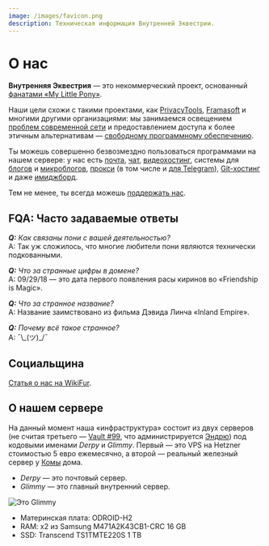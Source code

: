 ```yaml
---
image: /images/favicon.png
description: Техническая информация Внутренней Эквестрии.
---
```


# О нас

**Внутренняя Эквестрия** — это некоммерческий проект, основанный [фанатами «My Little Pony»](/ru/who/#персонаn).

Наши цели схожи с такими проектами, как [PrivacyTools](https://www.privacytools.io),
[Framasoft](https://framasoft.org) и многими другими организациями: мы занимаемся
освещением [проблем современной сети](http://www.gnu.org/proprietary/proprietary.ru.html) и предоставлением доступа к более этичным альтернативам — [свободному программному обеспечению](http://www.gnu.org/philosophy/free-sw.ru.html).

Ты можешь совершенно безвозмездно пользоваться программами на нашем сервере: у
нас есть [почта](/ru/how/email.md), [чат](/ru/how/matrix.md), [видеохостинг](/ru/how/peertube.md), системы для [блогов](/ru/how/plume.md) и [микроблогов](/ru/how/pleroma.md), [прокси](/ru/how/shadowsocks.md) (в том числе и [для Telegram](/ru/how/mtproxy.md)), [Git-хостинг](/ru/how/gitea.md) и даже [имиджборд](/ru/how/lynxchan.md).

Тем не менее, ты всегда можешь [поддержать нас](/ru/donate/).

## FQA: Часто задаваемые ответы

***Q:** Как связаны пони с вашей деятельностью?*  
A: Так уж сложилось, что многие любители пони являются технически подкованными.

***Q:** Что за странные цифры в домене?*  
A: 09/29/18 — это дата первого появления расы киринов во «Friendship is Magic».

***Q:** Что за странное название?*  
A: Название заимствовано из фильма Дэвида Линча «Inland Empire».

***Q:** Почему всё такое странное?*  
A: ¯\\\_(ツ)_/¯

## Социальщина

[Статья о нас на WikiFur](https://ru.wikifur.com/wiki/Inner_Equestria).

## О нашем сервере

На данный момент наша «инфраструктура» состоит из двух серверов (не считая третьего — [Vault #99](/how/peertube.md), что администрируется [Эндрю](https://amorgan.xyz/)) под кодовыми именами _Derpy_ и _Glimmy_. Первый — это VPS на Hetzner стоимостью 5 евро ежемесячно, а второй — реальный железный сервер у [Комы](/who/commagray.md) дома.

- _Derpy_ — это почтовый сервер.
- _Glimmy_ — это главный внутренний сервер.

![Это Glimmy](/images/glimmy_naked.jpg)

- Материнская плата: ODROID-H2
- RAM: x2 из Samsung M471A2K43CB1-CRC 16 GB
- SSD: Transcend TS1TMTE220S 1 TB
